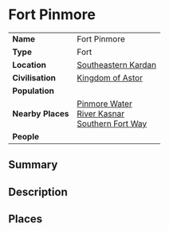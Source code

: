 # Fort Pinmore

|||
| --- | --- |
| **Name** | Fort Pinmore | place.4
| **Type** | Fort |
| **Location** | [Southeastern Kardan](../../regions/southeastern-kardan.md) |
| **Civilisation** | [Kingdom of Astor](../../../civilisations/kingdom-of-astor/kingdom-of-astor.md) |
| **Population** | |
| **Nearby Places** | [Pinmore Water](../../topography/rivers-lakes/pinmore-water.md)<br>[River Kasnar](../../topography/rivers-lakes/river-kasnar.md)<br>[Southern Fort Way](../../roads/southern-fort-way.md) |
| **People** | |

## Summary

## Description

## Places

